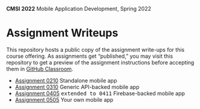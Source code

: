 **CMSI 2022** Mobile Application Development, Spring 2022

# Assignment Writeups
This repository hosts a public copy of the assignment write-ups for this course offering. As assignments get “published,” you may visit this repository to get a preview of the assignment instructions before accepting them in [GitHub Classroom](https://classroom.github.com).

- [Assignment 0210](./standalone.md) Standalone mobile app
- [Assignment 0310](./generic-api-backed.md) Generic API-backed mobile app
- [Assignment 0405](./firebase-backed.md) <kbd>extended to 0411</kbd> Firebase-backed mobile app
- [Assignment 0505](./your-own.md) Your own mobile app
